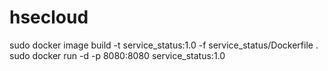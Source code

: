 # hsecloud
sudo docker image build -t service_status:1.0 -f service_status/Dockerfile .
sudo docker run -d -p 8080:8080 service_status:1.0
